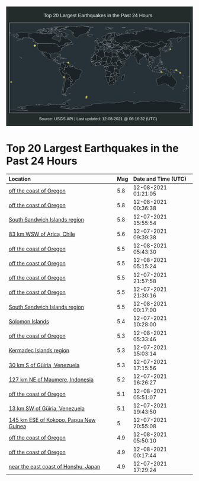 ![Map](./map.png)

# Top 20 Largest Earthquakes in the Past 24 Hours

| Location | Mag | Date and Time (UTC) |
|:---|:---|:---|
| [off the coast of Oregon](https://earthquake.usgs.gov/earthquakes/eventpage/us6000gaag) | 5.8 | 12-08-2021 01:21:05 |
| [off the coast of Oregon](https://earthquake.usgs.gov/earthquakes/eventpage/us6000ga9w) | 5.8 | 12-08-2021 00:36:38 |
| [South Sandwich Islands region](https://earthquake.usgs.gov/earthquakes/eventpage/us6000ga3a) | 5.8 | 12-07-2021 15:55:54 |
| [83 km WSW of Arica, Chile](https://earthquake.usgs.gov/earthquakes/eventpage/us6000g9zp) | 5.6 | 12-07-2021 09:39:38 |
| [off the coast of Oregon](https://earthquake.usgs.gov/earthquakes/eventpage/us6000gacx) | 5.5 | 12-08-2021 05:43:30 |
| [off the coast of Oregon](https://earthquake.usgs.gov/earthquakes/eventpage/us6000gacn) | 5.5 | 12-08-2021 05:15:24 |
| [off the coast of Oregon](https://earthquake.usgs.gov/earthquakes/eventpage/us6000ga8s) | 5.5 | 12-07-2021 21:57:58 |
| [off the coast of Oregon](https://earthquake.usgs.gov/earthquakes/eventpage/us6000ga8i) | 5.5 | 12-07-2021 21:30:16 |
| [South Sandwich Islands region](https://earthquake.usgs.gov/earthquakes/eventpage/us6000ga9r) | 5.5 | 12-08-2021 00:17:00 |
| [Solomon Islands](https://earthquake.usgs.gov/earthquakes/eventpage/us6000ga0c) | 5.4 | 12-07-2021 10:28:00 |
| [off the coast of Oregon](https://earthquake.usgs.gov/earthquakes/eventpage/us6000gacv) | 5.3 | 12-08-2021 05:33:46 |
| [Kermadec Islands region](https://earthquake.usgs.gov/earthquakes/eventpage/us6000ga2s) | 5.3 | 12-07-2021 15:03:14 |
| [30 km S of Güiria, Venezuela](https://earthquake.usgs.gov/earthquakes/eventpage/us6000ga4p) | 5.3 | 12-07-2021 17:15:56 |
| [127 km NE of Maumere, Indonesia](https://earthquake.usgs.gov/earthquakes/eventpage/us6000ga40) | 5.2 | 12-07-2021 16:26:27 |
| [off the coast of Oregon](https://earthquake.usgs.gov/earthquakes/eventpage/us6000gad4) | 5.1 | 12-08-2021 05:51:07 |
| [13 km SW of Güiria, Venezuela](https://earthquake.usgs.gov/earthquakes/eventpage/us6000ga6a) | 5.1 | 12-07-2021 19:43:50 |
| [145 km ESE of Kokopo, Papua New Guinea](https://earthquake.usgs.gov/earthquakes/eventpage/us6000ga81) | 5 | 12-07-2021 20:55:08 |
| [off the coast of Oregon](https://earthquake.usgs.gov/earthquakes/eventpage/us6000gad1) | 4.9 | 12-08-2021 05:50:10 |
| [off the coast of Oregon](https://earthquake.usgs.gov/earthquakes/eventpage/us6000ga9m) | 4.9 | 12-08-2021 00:17:44 |
| [near the east coast of Honshu, Japan](https://earthquake.usgs.gov/earthquakes/eventpage/us6000ga4u) | 4.9 | 12-07-2021 17:29:24 |
